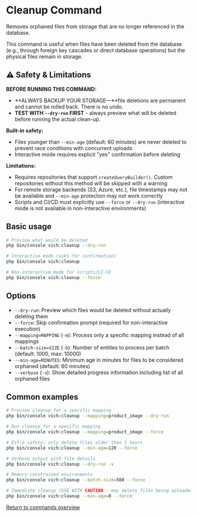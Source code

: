 # Cleanup Command

Removes orphaned files from storage that are no longer referenced in the database.

This command is useful when files have been deleted from the database (e.g., through
foreign key cascades or direct database operations) but the physical files remain in
storage.

## ⚠️ Safety & Limitations

**BEFORE RUNNING THIS COMMAND:**

- **ALWAYS BACKUP YOUR STORAGE—**file deletions are permanent and cannot be rolled
  back. There is no undo.
- **TEST WITH `--dry-run` FIRST** - always preview what will be deleted before running
  the actual clean-up.

**Built-in safety:**

- Files younger than `--min-age` (default: 60 minutes) are never deleted to prevent race
  conditions with concurrent uploads
- Interactive mode requires explicit "yes" confirmation before deleting

**Limitations:**

- Requires repositories that support `createQueryBuilder()`. Custom repositories without
  this method will be skipped with a warning
- For remote storage backends (S3, Azure, etc.), file timestamps may not be available
  and `--min-age` protection may not work correctly
- Scripts and CI/CD must explicitly use `--force` or `--dry-run` (interactive mode is
  not available in non-interactive environments)

## Basic usage

```bash
# Preview what would be deleted
php bin/console vich:cleanup --dry-run

# Interactive mode (asks for confirmation)
php bin/console vich:cleanup

# Non-interactive mode for scripts/CI-CD
php bin/console vich:cleanup --force
```

## Options

- `--dry-run`: Preview which files would be deleted without actually deleting them
- `--force`: Skip confirmation prompt (required for non-interactive execution)
- `--mapping=MAPPING` (`-m`): Process only a specific mapping instead of all mappings
- `--batch-size=SIZE` (`-b`): Number of entities to process per batch (default: 1000,
  max: 10000)
- `--min-age=MINUTES`: Minimum age in minutes for files to be considered orphaned
  (default: 60 minutes)
- `--verbose` (`-v`): Show detailed progress information including list of all orphaned
  files

## Common examples

```bash
# Preview cleanup for a specific mapping
php bin/console vich:cleanup --mapping=product_image --dry-run

# Run cleanup for a specific mapping
php bin/console vich:cleanup --mapping=product_image --force

# Extra safety: only delete files older than 2 hours
php bin/console vich:cleanup --min-age=120 --force

# Verbose output with file details
php bin/console vich:cleanup --dry-run -v

# Memory-constrained environments
php bin/console vich:cleanup --batch-size=500 --force

# Immediate cleanup (USE WITH CAUTION - may delete files being uploaded)
php bin/console vich:cleanup --min-age=0 --force
```

[Return to commands overview](../commands.md)
